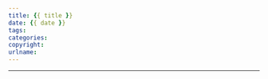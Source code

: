 ```yaml
---
title: {{ title }}
date: {{ date }}
tags: 
categories: 
copyright: 
urlname: 
---
```

***



<!--more-->